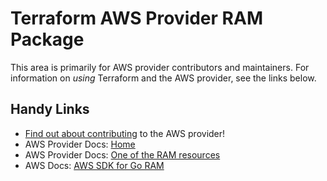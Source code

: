 # Terraform AWS Provider RAM Package

This area is primarily for AWS provider contributors and maintainers. For information on _using_ Terraform and the AWS provider, see the links below.

## Handy Links

* [Find out about contributing](https://hashicorp.github.io/terraform-provider-aws/#contribute) to the AWS provider!
* AWS Provider Docs: [Home](https://registry.terraform.io/providers/hashicorp/aws/latest/docs)
* AWS Provider Docs: [One of the RAM resources](https://registry.terraform.io/providers/hashicorp/aws/latest/docs/resources/ram_principal_association)
* AWS Docs: [AWS SDK for Go RAM](https://docs.aws.amazon.com/sdk-for-go/api/service/ram/)
